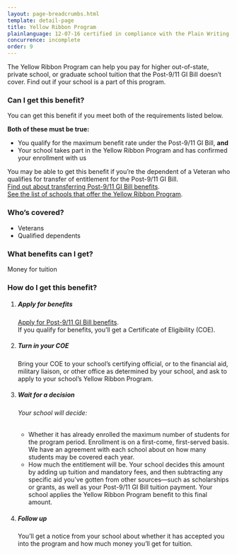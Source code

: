 ```yaml
---
layout: page-breadcrumbs.html
template: detail-page
title: Yellow Ribbon Program
plainlanguage: 12-07-16 certified in compliance with the Plain Writing Act
concurrence: incomplete
order: 9
---
```

<div itemscope itemtype ="http://schema.org/HowTo">
<div class="va-introtext" itemprop="description">

The Yellow Ribbon Program can help you pay for higher out-of-state, private school, or graduate school tuition that the Post-9/11 GI Bill doesn’t cover. Find out if your school is a part of this program.

</div>

<div class="feature" markdown="1" itemprop="steps" itemscope itemtype ="http://schema.org/HowToSection">

<h3 itemprop="name">Can I get this benefit?</h3>
<div itemprop="itemListElement">

You can get this benefit if you meet both of the requirements listed below.

**Both of these must be true:**
- You qualify for the maximum benefit rate under the Post-9/11 GI Bill, **and**
- Your school takes part in the Yellow Ribbon Program and has confirmed your enrollment with us

You may be able to get this benefit if you’re the dependent of a Veteran who qualifies for transfer of entitlement for the Post-9/11 GI Bill. <br />
[Find out about transferring Post-9/11 GI Bill benefits](/education/transfer-post-9-11-gi-bill-benefits/).<br />
[See the list of schools that offer the Yellow Ribbon Program](https://www.benefits.va.gov/GIBILL/yellow_ribbon/yrp_list_2017.asp). <br />


</div>

<div itemprop="steps" itemscope itemtype ="http://schema.org/HowToSection">

<h3 itemprop="name">Who’s covered?</h3>
<div itemprop="itemListElement">

- Veterans
- Qualified dependents

</div>
</div>
</div>

<div itemprop="steps" itemscope itemtype ="http://schema.org/HowToSection">

<h3 itemprop="name">What benefits can I get?</h3>
<div itemprop="itemListElement">

Money for tuition

</div>
</div>

<div itemprop="steps" itemscope itemtype ="http://schema.org/HowToSection">

<h3 itemprop="name">How do I get this benefit?</h3>
<div itemprop="itemListElement">

<ol class="process">
<li class="process-step list-one">

##### Apply for benefits

[Apply for Post-9/11 GI Bill benefits](/education/how-to-apply/). <br>
If you qualify for benefits, you’ll get a Certificate of Eligibility (COE).

</li>

<li class="process-step list-two">

##### Turn in your COE

Bring your COE to your school’s certifying official, or to the financial aid, military liaison, or other office as determined by your school, and ask to apply to your school’s Yellow Ribbon Program.

</li>

<li class="process-step list-three">

##### Wait for a decision

###### Your school will decide:
-  Whether it has already enrolled the maximum number of students for the program period. Enrollment is on a first-come, first-served basis. We have an agreement with each school about on how many students may be covered each year.
-  How much the entitlement will be. Your school decides this amount by adding up tuition and mandatory fees, and then subtracting any specific aid you’ve gotten from other sources—such as scholarships or grants, as well as your Post-9/11 GI Bill tuition payment. Your school applies the Yellow Ribbon Program benefit to this final amount.

</li>

<li class="process-step list-four">

##### Follow up

You’ll get a notice from your school about whether it has accepted you into the program and how much money you’ll get for tuition.

</li>
</ol>

</div>
</div>
</div>
